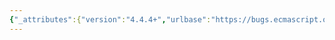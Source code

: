 ```yaml
---
{"_attributes":{"version":"4.4.4+","urlbase":"https://bugs.ecmascript.org/","maintainer":"dherman@mozilla.com"},"bug":{"bug_id":3544,"creation_ts":"2015-01-16 01:06:00 -0800","short_desc":"new Object(value), for value != null, is no longer equivalent to ToObject(value)","delta_ts":"2015-01-16 04:41:45 -0800","product":"Draft for 6th Edition","component":"technical issue","version":"Rev 31: January 15, 2015 Draft","rep_platform":"All","op_sys":"All","bug_status":"RESOLVED","resolution":"DUPLICATE","dup_id":3550,"priority":"Normal","bug_severity":"normal","everconfirmed":true,"reporter":{"uid":"claude.pache","name":"Claude Pache"},"assigned_to":{"uid":"allen","name":"Allen Wirfs-Brock"},"long_desc":[{"commentid":11463,"comment_count":0,"who":{"uid":"claude.pache","name":"Claude Pache"},"bug_when":"2015-01-16 01:06:40 -0800","thetext":"19.1.1.1 Object([ value ])\n\nAs specced in Rev 31, `new Object(foo)`, for foo != null, is now just equivalent to `new Object()` instead of ToObject(foo).\n\nThe simplest fix is to revert to the definition of Rev 30, that is removing the newly added step 1. \n\nOtherwise, one might want to produce an object with NewTarget.prototype as its [[Prototype]] internal slot: That may be done when `value` is a primitive; but when `value` is an object, it clashes with the ES1-5 semantics of `new Object(foo) === foo`."},{"commentid":11464,"comment_count":1,"who":{"uid":"claude.pache","name":"Claude Pache"},"bug_when":"2015-01-16 01:45:30 -0800","thetext":"In case one is interested to produce an object with NewTarget.prototype as its [[Prototype]] when possible (that is, except when `value` is already an object), here is a proposed patch.\n\n\n19.1.1.1 Object(value)\n\n1. If value is provided and is neither undefined nor null, return ToObject(value, NewTarget).\n2. If NewTarget is not null, return OrdinaryCreateFromConstructor(NewTarget, \"%ObjectPrototype\").\n3. Return ObjectCreate(%ObjectPrototype%).\n\n\n7.1.13. ToObject(argument [, constructor])\n\n1. If argument is undefined or null, throw a TypeError.\n2. If Type(argument) is Object, return argument.\n3. If Type(argument) is Boolean, then\n    a. Let dataSlot be [[BooleanData]].\n    b. Let intrinsicDefaultProto be \"%BooleanPrototype%\".\n4. Else, if Type(argument) is Number, then\n    a. Let dataSlot be [[NumberData]].\n    b. Let intrinsicDefaultProto be \"%NumberPrototype%\".\n5. Else, if Type(argument) is String, then\n    a. Let dataSlot be [[StringData]].\n    b. Let intrinsicDefaultProto be \"%StringPrototype%\".\n6. Else, Type(argument) is Symbol.\n    a. Let dataSlot be [[SymbolData]].\n    b. Let intrinsicDefaultProto be \"%SymbolPrototype%\".\n7. If constructor is provided as is not null, then\n    a. Let O be OrdinaryCreateFromConstructor(constructor, intrinsicDefaultProto, «dataSlot»).\n    b. ReturnIfAbrupt(O).\n8. Else\n    a. Let currentRealm be the running execution context’s Realm.\n    b. Let proto be currentRealm’s intrinsic object named intrinsicDefaultProto.\n    c. Let O be ObjectCreate(proto, «dataSlot»).\n9. Set the value of the dataSlot internal slot of O to argument.\n10. Return O."},{"commentid":11465,"comment_count":2,"who":{"uid":"claude.pache","name":"Claude Pache"},"bug_when":"2015-01-16 01:49:33 -0800","thetext":"Typo in Comment 1:\n\n7. If constructor is provided *and* is not null, then"},{"commentid":11472,"comment_count":3,"who":{"uid":"claude.pache","name":"Claude Pache"},"bug_when":"2015-01-16 04:36:31 -0800","thetext":"Sorry, the idea of Comment 1 is bad, because new Object(3) must produce an object with [[Prototype]] equal to %NumberPrototype%, not %ObjectPrototype%.\n\nOne should just revert to algorithm of Rev 30 (deleting step 1)."},{"commentid":11474,"comment_count":4,"who":{"uid":"claude.pache","name":"Claude Pache"},"bug_when":"2015-01-16 04:41:45 -0800","thetext":"[creating a new bug, removing the noise]\n\n*** This bug has been marked as a duplicate of bug 3550 ***"}]}}
---
```

